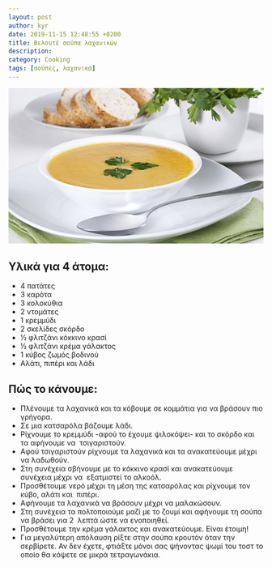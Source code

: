 ```yaml
---
layout: post
author: kyr
date: 2019-11-15 12:48:55 +0200
title: Βελουτέ σούπα λαχανικών
description:
category: Cooking
tags: [σούπες, λαχανικά]
---
```


![veloute laxanikon](/public/img/posts/veloute_soupa_laxanikon.jpg)

<!-- more -->

## Υλικά για 4 άτομα:

* 4 πατάτες 
* 3 καρότα 
* 3 κολοκύθια 
* 2 ντομάτες 
* 1 κρεμμύδι 
* 2 σκελίδες σκόρδο 
* 1⁄2 φλιτζάνι κόκκινο κρασί 
* 1⁄2 φλιτζάνι κρέμα γάλακτος 
* 1 κύβος ζωμός βοδινού
* Αλάτι, πιπέρι και λάδι 


## Πώς το κάνουμε:

* Πλένουμε τα λαχανικά και τα κόβουμε σε κομμάτια για να βράσουν πιο γρήγορα. 
* Σε μια κατσαρόλα βάζουμε λάδι. 
* Ρίχνουμε το κρεμμύδι -αφού το έχουμε ψιλοκόψει- και το σκόρδο και τα αφήνουμε να  τσιγαριστούν. 
* Αφού τσιγαριστούν ρίχνουμε τα λαχανικά και τα ανακατεύουμε μέχρι να λαδωθούν. 
* Στη συνέχεια σβήνουμε με το κόκκινο κρασί και ανακατεύουμε συνέχεια μέχρι να  εξατμιστεί το αλκοόλ. 
* Προσθέτουμε νερό μέχρι τη μέση της κατσαρόλας και ρίχνουμε τον κύβο, αλάτι και  πιπέρι. 
* Αφήνουμε τα λαχανικά να βράσουν μέχρι να μαλακώσουν. 
* Στη συνέχεια τα πολτοποιούμε μαζί με το ζουμί και αφήνουμε τη σούπα να βράσει για 2  λεπτά ώστε να ενοποιηθεί. 
* Προσθέτουμε την κρέμα γάλακτος και ανακατεύουμε. Είναι έτοιμη! 
* Για μεγαλύτερη απόλαυση ρίξτε στην σούπα κρουτόν όταν την σερβίρετε. Αν δεν έχετε, φτιάξτε μόνοι σας ψήνοντας ψωμί του τοστ το οποίο θα κόψετε σε μικρά τετραγωνάκια. 
